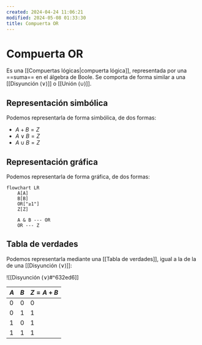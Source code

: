 ```yaml
---
created: 2024-04-24 11:06:21
modified: 2024-05-08 01:33:30
title: Compuerta OR
---
```


# Compuerta OR

Es una [[Compuertas lógicas|compuerta lógica]], representada por una ==suma== en el álgebra de Boole. Se comporta de forma similar a una [[Disyunción (∨)]] o [[Unión (∪)]].

## Representación simbólica

Podemos representarla de forma simbólica, de dos formas:

- $A + B = Z$
- $A \lor B = Z$
- $A \cup B = Z$

## Representación gráfica

Podemos representarla de forma gráfica, de dos formas:

```mermaid
flowchart LR
    A[A]
    B[B]
    OR["≥1"]
    Z[Z]

    A & B --- OR
    OR --- Z
```

## Tabla de verdades

Podemos representarla mediante una [[Tabla de verdades]], igual a la de la de una [[Disyunción (∨)]]:

![[Disyunción (∨)#^632ed6]]

| $A$ | $B$ | $Z = A + B$ |
| --- | --- | ----------- |
| 0   | 0   | 0           |
| 0   | 1   | 1           |
| 1   | 0   | 1           |
| 1   | 1   | 1           |
